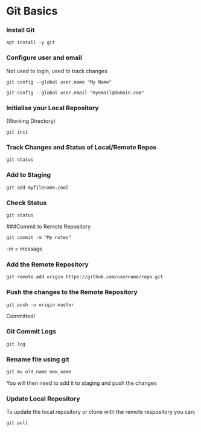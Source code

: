 # Git Basics


### Install Git

```
apt install -y git
```

### Configure user and email

Not used to login, used to track changes

```
git config --global user.name "My Name"
```
```
git config --global user.email "myemail@domain.com"
```

### Initialise your Local Repository
(Working Directory)

```
git init
```

### Track Changes and Status of Local/Remote Repos

```
git status
```

### Add to Staging

```
git add myfilename.cool
```

### Check Status

```
git status
```

###Commit to Remote Repository

```
git commit -m "My notes"
```
-m = message

### Add the Remote Repository

```
git remote add origin https://github.com/username/repo.git
```

### Push the changes to the Remote Repository

```
git push -u origin master
```
Committed!



### Git Commit Logs

```
git log
```


### Rename file using git

```
git mv old_name new_name
```
You will then need to add it to staging and push the changes

### Update Local Repository

To update the local repository or clone with the remote respository you can:

```
git pull
```
